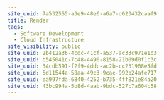 ```yaml
---
site_uuid: 7a532555-a3e9-48e6-a6a7-d623432caaf9
title: Render
tags:
  - Software Development
  - Cloud Infrastructure
site_visibility: public
site_uuid: 2b412a36-4cdc-41cf-a537-ac33c971e1d3
site_uuid: b545041c-7c48-4490-8158-21b09d0f1c3c
site_uuid: 34cdb591-f2f9-4ddc-ac2b-cc231968e5fd
site_uuid: 5d11544a-58aa-49c3-9cae-992b24afe717
site_uuid: ea997fda-6840-4252-b735-4ff821e84a20
site_uuid: 43bc994a-5b8d-4aab-9bdc-527c7a604c58
---
```


